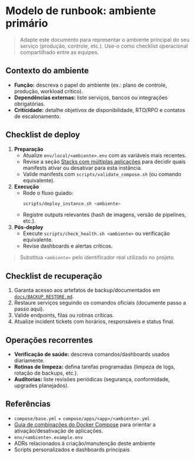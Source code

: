 # Modelo de runbook: ambiente primário

> Adapte este documento para representar o ambiente principal do seu serviço (produção, controle, etc.). Use-o como checklist operacional compartilhado entre as equipes.

## Contexto do ambiente

- **Função:** descreva o papel do ambiente (ex.: plano de controle, produção, workload crítico).
- **Dependências externas:** liste serviços, bancos ou integrações obrigatórias.
- **Criticidade:** detalhe objetivos de disponibilidade, RTO/RPO e contatos de escalonamento.

## Checklist de deploy

1. **Preparação**
   - Atualize `env/local/<ambiente>.env` com as variáveis mais recentes.
   - Revise a seção [Stacks com múltiplas aplicações](./COMPOSE_GUIDE.md#stacks-com-múltiplas-aplicações) para decidir quais manifests ativar ou desativar para esta instância.
   - Valide manifests com `scripts/validate_compose.sh` (ou comando equivalente).
2. **Execução**
   - Rode o fluxo guiado:
     ```bash
     scripts/deploy_instance.sh <ambiente>
     ```
   - Registre outputs relevantes (hash de imagens, versão de pipelines, etc.).
3. **Pós-deploy**
   - Execute `scripts/check_health.sh <ambiente>` ou verificação equivalente.
   - Revise dashboards e alertas críticos.

> Substitua `<ambiente>` pelo identificador real utilizado no projeto.

## Checklist de recuperação

1. Garanta acesso aos artefatos de backup/documentados em [`docs/BACKUP_RESTORE.md`](./BACKUP_RESTORE.md).
2. Restaure serviços seguindo os comandos oficiais (documente passo a passo aqui).
3. Valide endpoints, filas ou rotinas críticas.
4. Atualize incident tickets com horários, responsáveis e status final.

## Operações recorrentes

- **Verificação de saúde:** descreva comandos/dashboards usados diariamente.
- **Rotinas de limpeza:** defina tarefas programadas (limpeza de logs, rotação de backups, etc.).
- **Auditorias:** liste revisões periódicas (segurança, conformidade, upgrades planejados).

## Referências

- `compose/base.yml` + `compose/apps/<app>/<ambiente>.yml`
- [Guia de combinações do Docker Compose](./COMPOSE_GUIDE.md#stacks-com-múltiplas-aplicações) para orientar a ativação/desativação de aplicações.
- `env/<ambiente>.example.env`
- ADRs relacionados à criação/manutenção deste ambiente
- Scripts personalizados e dashboards principais

